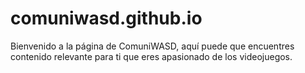 # comuniwasd.github.io
Bienvenido a la página de ComuniWASD,
aquí puede que encuentres contenido relevante para ti que eres apasionado de los videojuegos.
